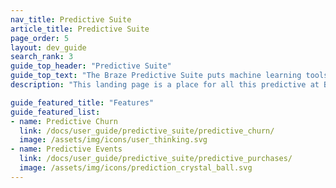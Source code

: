 ```yaml
---
nav_title: Predictive Suite
article_title: Predictive Suite
page_order: 5
layout: dev_guide
search_rank: 3
guide_top_header: "Predictive Suite"
guide_top_text: "The Braze Predictive Suite puts machine learning tools in your hands without any additional engineering required. Predictive Churn and Predictive Events (previously Predictive Purchases) are customizable, on-demand predictive models you create in minutes to effectively leverage and act on data seamlessly within the Braze platform. <br><br>Visit the following articles to learn more about these features."
description: "This landing page is a place for all this predictive at Braze! The Braze Predictive Suite offers solutions for churn and event prediction within your Braze campaigns and Canvases."

guide_featured_title: "Features"
guide_featured_list:
- name: Predictive Churn
  link: /docs/user_guide/predictive_suite/predictive_churn/
  image: /assets/img/icons/user_thinking.svg
- name: Predictive Events
  link: /docs/user_guide/predictive_suite/predictive_purchases/
  image: /assets/img/icons/prediction_crystal_ball.svg
---
```


<br><br>
